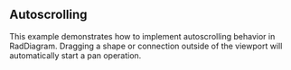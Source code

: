 ## Autoscrolling
This example demonstrates how to implement autoscrolling behavior in RadDiagram. Dragging a shape or connection outside of the viewport will automatically start a pan operation.

[//]: <keywords:connectionmanipulation, pan, drag>